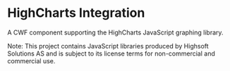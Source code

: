 HighCharts Integration
======================

A CWF component supporting the HighCharts JavaScript graphing library.

Note: This project contains JavaScript libraries produced by Highsoft Solutions AS and is subject
		  to its license terms for non-commercial and commercial use.
